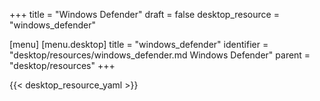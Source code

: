+++
title = "Windows Defender"
draft = false
desktop_resource = "windows_defender"

[menu]
  [menu.desktop]
    title = "windows_defender"
    identifier = "desktop/resources/windows_defender.md Windows Defender"
    parent = "desktop/resources"
+++

{{< desktop_resource_yaml >}}

